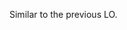 <panel type="warning" header="`W3.4a` Can explain the need for good names in code :star::star:" expanded no-close>
  <include src="../../book/codeQuality/nameWell/introduction/full.md" />
</panel>

<!-- ==================================================================================================== -->

<panel type="warning" header="`W3.4b` Can follow basic guidelines for naming :star::star:" expanded no-close>
  <include src="../../book/codeQuality/nameWell/basic/full.md" />
  <panel header=":dart: Evidence" expanded>

<include src="outcome-readability.md#common-evidence" />

  </panel>
</panel>

<!-- ==================================================================================================== -->

<panel type="info" header="`W3.4c` Can follow intermediate guidelines for naming :star::star::star:" expanded no-close>
  <include src="../../book/codeQuality/nameWell/intermediate/full.md" />
  <panel header=":dart: Evidence" expanded>

Similar to the previous LO.

  </panel>
</panel>
